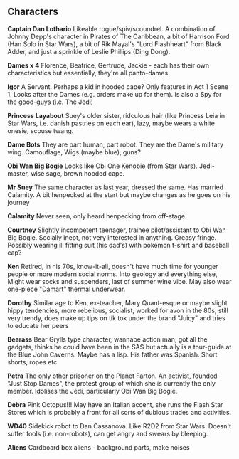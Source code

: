 ## Characters

**Captain Dan Lothario** Likeable rogue/spiv/scoundrel. A combination of Johnny Depp's character in Pirates of The Caribbean, a bit of Harrison Ford (Han Solo in Star Wars), a bit of Rik Mayal's "Lord Flashheart" from Black Adder, and just a sprinkle of Leslie Phillips (Ding Dong).

**Dames x 4** Florence, Beatrice, Gertrude, Jackie - each has their own characteristics but essentially, they're all panto-dames

**Igor** A Servant. Perhaps a kid in hooded cape? Only features in Act 1 Scene 1. Looks after the Dames (e.g. orders make up for them). Is also a Spy for the good-guys (i.e. The Jedi)

**Princess Layabout** Suey's older sister, ridculous hair (like Princess Leia in Star Wars, i.e. danish pastries on each ear), lazy, maybe wears a white onesie, scouse twang.

**Dame Bots** They are part human, part robot. They are the Dame's military wing. Camouflage, Wigs (maybe blue), guns?

**Obi Wan Big Bogie** Looks like Obi One Kenobie (from Star Wars). Jedi-master, wise sage, brown hooded cape.

**Mr Suey** The same character as last year, dressed the same. Has married Calamity. A bit henpecked at the start but maybe changes as he goes on his journey

**Calamity** Never seen, only heard henpecking from off-stage.

**Courtney** Slightly incompetent teenager, trainee pilot/assistant to Obi Wan Big Bogie. Socially inept, not very interested in anything. Greasy fringe. Possibly wearing ill fitting suit (his dad's) with pokemon t-shirt and baseball cap?

**Ken** Retired, in his 70s, know-it-all, doesn't have much time for younger people or more modern social norms. Into geology and everything else, Might wear socks and suspenders, last of summer wine vibe. May also wear one-piece "Damart" thermal underwear.

**Dorothy** Similar age to Ken, ex-teacher, Mary Quant-esque or maybe slight hippy tendencies, more rebelious, socialist, worked for avon in the 80s, still very trendy, does make up tips on tik tok under the brand "Juicy" and tries to educate her peers

**Bearass** Bear Grylls type character, wannabe action man, got all the gadgets, thinks he could have been in the SAS but actually is a tour-guide at the Blue John Caverns. Maybe has a lisp. His father was Spanish. Short shorts, ropes etc

**Petra** The only other prisoner on the Planet Farton. An activist, founded "Just Stop Dames", the protest group of which she is currently the only member. Idolises the Jedi, particularly Obi Wan Big Bogie.

**Debra** Pink Octopus!!! May have an Italian accent, she runs the Flash Star Stores which is probably a front for all sorts of dubious trades and activities.

**WD40** Sidekick robot to Dan Cassanova. Like R2D2 from Star Wars. Doesn't suffer fools (i.e. non-robots), can get angry and swears by bleeping.

**Aliens** Cardboard box aliens - background parts, make noises
